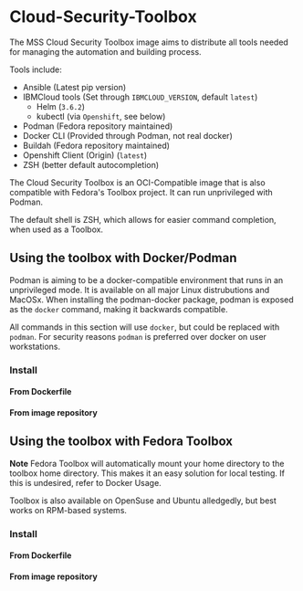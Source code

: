 # Cloud-Security-Toolbox

The MSS Cloud Security Toolbox image aims to distribute all tools needed for managing the automation and building process.

Tools include: 
 - Ansible (Latest pip version)
 - IBMCloud tools (Set through `IBMCLOUD_VERSION`, default `latest`)
    - Helm (`3.6.2`)
    - kubectl (via `Openshift`, see below)
 - Podman (Fedora repository maintained)
 - Docker CLI (Provided through Podman, not real docker)
 - Buildah (Fedora repository maintained)
 - Openshift Client (Origin) (`latest`)
 - ZSH (better default autocompletion)

The Cloud Security Toolbox is an OCI-Compatible image that is also compatible with Fedora's Toolbox project. 
It can run unprivileged with Podman. 

The default shell is ZSH, which allows for easier command completion, when used as a Toolbox.


## Using the toolbox with Docker/Podman

Podman is aiming to be a docker-compatible environment that runs in an unprivileged mode. 
It is available on all major Linux distrubutions and MacOSx.
When installing the podman-docker package, podman is exposed as the `docker` command, making it backwards compatible.

All commands in this section will use `docker`, but could be replaced with `podman`. 
For security reasons `podman` is preferred over docker on user workstations.

### Install
#### From Dockerfile
#### From image repository


## Using the toolbox with Fedora Toolbox

**Note** Fedora Toolbox will automatically mount your home directory to the toolbox home directory. 
This makes it an easy solution for local testing. If this is undesired, refer to Docker Usage. 

Toolbox is also available on OpenSuse and Ubuntu alledgedly, but best works on RPM-based systems.

### Install

#### From Dockerfile

#### From image repository